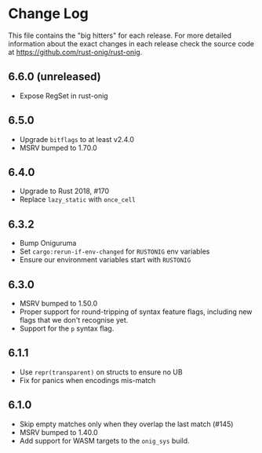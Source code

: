 # Change Log

This file contains the "big hitters" for each release. For more detailed
information about the exact changes in each release check the source code at
<https://github.com/rust-onig/rust-onig>.

## 6.6.0 (unreleased)

* Expose RegSet in rust-onig

## 6.5.0

 * Upgrade `bitflags` to at least v2.4.0
 * MSRV bumped to 1.70.0

## 6.4.0

 * Upgrade to Rust 2018, #170
 * Replace `lazy_static` with `once_cell`

## 6.3.2

 * Bump Oniguruma
 * Set `cargo:rerun-if-env-changed` for `RUSTONIG` env variables
 * Ensure our environment variables start with `RUSTONIG`

## 6.3.0

 * MSRV bumped to 1.50.0
 * Proper support for round-tripping of syntax feature flags, including new
   flags that we don't recognise yet.
 * Support for the `p` syntax flag.

## 6.1.1

 * Use `repr(transparent)` on structs to ensure no UB
 * Fix for panics when encodings mis-match

## 6.1.0

 * Skip empty matches only when they overlap the last match (#145)
 * MSRV bumped to 1.40.0
 * Add support for WASM targets to the `onig_sys` build.

